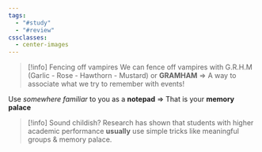 ```yaml
---
tags:
  - "#study"
  - "#review"
cssclasses:
  - center-images
---
```


> [!info] Fencing off vampires
> We can fence off vampires with G.R.H.M (Garlic - Rose - Hawthorn - Mustard) or **GRAMHAM** => A way to associate what we try to remember with events!


Use *somewhere familiar* to you as a **notepad** => That is your **memory palace**


> [!info] Sound childish?
> Research has shown that students with higher academic performance **usually** use simple tricks like meaningful groups & memory palace.




